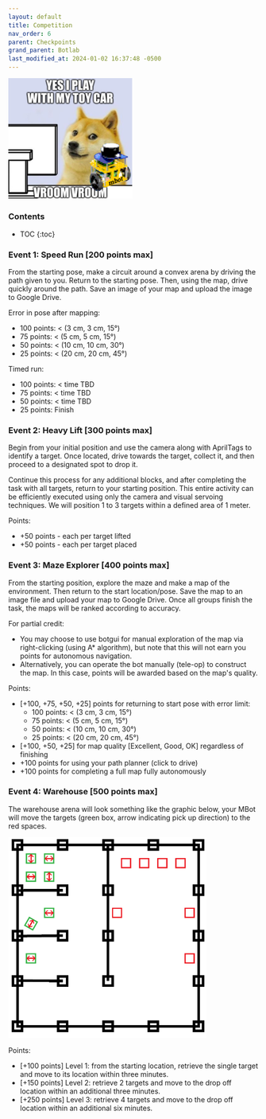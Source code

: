 ```yaml
---
layout: default
title: Competition
nav_order: 6
parent: Checkpoints
grand_parent: Botlab
last_modified_at: 2024-01-02 16:37:48 -0500
---
```


<a class="image-link" href="/assets/images/botlab/checkpoints/doge-meme.png">
<img src="/assets/images/botlab/checkpoints/doge-meme.png" alt=" " style="max-width:250px;"/>
</a>

### Contents
* TOC
{:toc}

### Event 1: Speed Run [200 points max]

From the starting pose, make a circuit around a convex arena by driving the path given to you. Return to the starting pose. Then, using the map, drive quickly around the path. Save an image of your map and upload the image to Google Drive.

Error in pose after mapping:
- 100 points: < (3 cm, 3 cm, 15°)
- 75 points: < (5 cm, 5 cm, 15°)
- 50 points: < (10 cm, 10 cm, 30°)
- 25 points: < (20 cm, 20 cm, 45°)

Timed run:
- 100 points: < time TBD
- 75 points: < time TBD
- 50 points: < time TBD
- 25 points: Finish


### Event 2: Heavy Lift [300 points max]

Begin from your initial position and use the camera along with AprilTags to identify a target. Once located, drive towards the target, collect it, and then proceed to a designated spot to drop it. 

Continue this process for any additional blocks, and after completing the task with all targets, return to your starting position. This entire activity can be efficiently executed using only the camera and visual servoing techniques. We will position 1 to 3 targets within a defined area of 1 meter.

Points:
- +50 points - each per target lifted
- +50 points - each per target placed

### Event 3: Maze Explorer [400 points max]

From the starting position, explore the maze and make a map of the environment. Then return to the start location/pose. Save the map to an image file and upload your map to Google Drive. Once all groups finish the task, the maps will be ranked according to accuracy. 

For partial credit:
- You may choose to use botgui for manual exploration of the map via right-clicking (using A* algorithm), but note that this will not earn you points for autonomous navigation.
- Alternatively, you can operate the bot manually (tele-op) to construct the map. In this case, points will be awarded based on the map's quality. 

Points:
- [+100, +75, +50, +25] points for returning to start pose with error limit:
    - 100 points: < (3 cm, 3 cm, 15°)
    - 75 points: < (5 cm, 5 cm, 15°)
    - 50 points: < (10 cm, 10 cm, 30°)
    - 25 points: < (20 cm, 20 cm, 45°)
- [+100, +50, +25] for map quality [Excellent, Good, OK] regardless of finishing
- +100 points for using your path planner (click to drive)
- +100 points for completing a full map fully autonomously

### Event 4: Warehouse [500 points max]

The warehouse arena will look something like the graphic below, your MBot will move the targets (green box, arrow indicating pick up direction) to the red spaces.

<a class="image-link" href="/assets/images/botlab/checkpoints/competition.png">
<img src="/assets/images/botlab/checkpoints/competition.png" alt=" " style="max-width:400px;"/>
</a>

Points:
- [+100 points] Level 1: from the starting location, retrieve the single target and move to its location within three minutes.
- [+150 points] Level 2: retrieve 2 targets and move to the drop off location within an additional three minutes.
- [+250 points]  Level 3: retrieve 4 targets and move to the drop off location within an additional six minutes.
